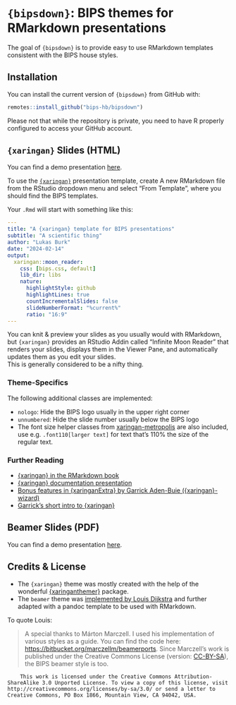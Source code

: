 
<!-- README.md is generated from README.Rmd. Please edit that file -->

# `{bipsdown}`: BIPS themes for RMarkdown presentations

The goal of `{bipsdown}` is to provide easy to use RMarkdown templates
consistent with the BIPS house styles.

## Installation

You can install the current version of `{bipsdown}` from GitHub with:

``` r
remotes::install_github("bips-hb/bipsdown")
```

Please not that while the repository is private, you need to have R
properly configured to access your GitHub account.

## `{xaringan}` Slides (HTML)

You can find a demo presentation
[here](https://bips-hb.github.io/bipsdown/bips-xaringan/).

To use the [`{xaringan}`](https://slides.yihui.org/xaringan/)
presentation template, create A new RMarkdown file from the RStudio
dropdown menu and select “From Template”, where you should find the BIPS
templates.

Your `.Rmd` will start with something like this:

``` yaml
---
title: "A {xaringan} template for BIPS presentations"
subtitle: "A scientific thing"
author: "Lukas Burk"
date: "2024-02-14"
output:
  xaringan::moon_reader:
    css: [bips.css, default]
    lib_dir: libs
    nature:
      highlightStyle: github
      highlightLines: true
      countIncrementalSlides: false
      slideNumberFormat: "%current%"
      ratio: "16:9"
---
```

You can knit & preview your slides as you usually would with RMarkdown,
but `{xaringan}` provides an RStudio Addin called “Infinite Moon Reader”
that renders your slides, displays them in the Viewer Pane, and
automatically updates them as you edit your slides.  
This is generally considered to be a nifty thing.

### Theme-Specifics

The following additional classes are implemented:

- `nologo`: Hide the BIPS logo usually in the upper right corner
- `unnumbered`: Hide the slide number usually below the BIPS logo
- The font size helper classes from
  [xaringan-metropolis](https://github.com/pat-s/xaringan-metropolis/blob/master/mtheme.css)
  are also included, use e.g. `.font110[larger text]` for text that’s
  110% the size of the regular text.

### Further Reading

- [{xaringan} in the RMarkdown
  book](https://bookdown.org/yihui/rmarkdown/xaringan.html)
- [{xaringan} documentation
  presentation](http://slides.yihui.name/xaringan/)
- [Bonus features in {xaringanExtra} by Garrick Aden-Buie
  ({xaringan}-wizard)](https://pkg.garrickadenbuie.com/xaringanExtra/#/README?id=xaringanextra)
- [Garrick’s short intro to
  {xaringan}](https://slides.garrickadenbuie.com/sliding-in-style/)

## Beamer Slides (PDF)

You can find a demo presentation
[here](https://bips-hb.github.io/bipsdown/bips-beamer/bips-beamer.pdf).

## Credits & License

- The `{xaringan}` theme was mostly created with the help of the
  wonderful
  [{xaringanthemer}](https://pkg.garrickadenbuie.com/xaringanthemer/)
  package.
- The `beamer` theme was [implemented by Louis
  Dijkstra](https://github.com/bips-hb/bips-beamer) and further adapted
  with a pandoc template to be used with RMarkdown.

To quote Louis:

> A special thanks to Márton Marczell. I used his implementation of
> various styles as a guide. You can find the code here:
> <https://bitbucket.org/marczellm/beamerports>. Since Marczell’s work
> is published under the Creative Commons License (version:
> [CC-BY-SA](http://creativecommons.org/licenses/by-sa/3.0)), the BIPS
> beamer style is too.

        This work is licensed under the Creative Commons Attribution-ShareAlike 3.0 Unported License. To view a copy of this license, visit http://creativecommons.org/licenses/by-sa/3.0/ or send a letter to Creative Commons, PO Box 1866, Mountain View, CA 94042, USA.
